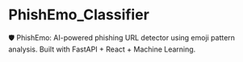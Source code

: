 # PhishEmo_Classifier
🛡️ PhishEmo: AI-powered phishing URL detector using emoji pattern analysis. Built with FastAPI + React + Machine Learning.
